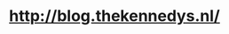 ---
layout: post
title: http://blog.thekennedys.nl/
image: blog.thekennedys.nl-2012-01-06-clipped.png
---